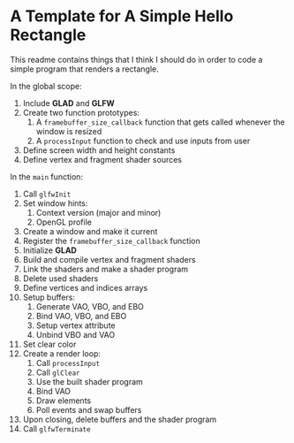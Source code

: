 # A Template for A Simple Hello Rectangle

This readme contains things that I think I should do in order to code a simple program that renders a rectangle.

In the global scope:
1. Include **GLAD** and **GLFW**
2. Create two function prototypes:
    1. A `framebuffer_size_callback` function that gets called whenever the window is resized
    2. A `processInput` function to check and use inputs from user
3. Define screen width and height constants
4. Define vertex and fragment shader sources

In the `main` function:
1. Call `glfwInit`
2. Set window hints:
    1. Context version (major and minor)
    2. OpenGL profile
3. Create a window and make it current
4. Register the `framebuffer_size_callback` function
5. Initialize **GLAD**
6. Build and compile vertex and fragment shaders
7. Link the shaders and make a shader program
8. Delete used shaders
9. Define vertices and indices arrays
10. Setup buffers:
    1. Generate VAO, VBO, and EBO
    2. Bind VAO, VBO, and EBO
    3. Setup vertex attribute
    4. Unbind VBO and VAO
11. Set clear color
12. Create a render loop:
    1. Call `processInput`
    2. Call `glClear`
    3. Use the built shader program
    4. Bind VAO
    5. Draw elements
    6. Poll events and swap buffers
13. Upon closing, delete buffers and the shader program
14. Call `glfwTerminate`

